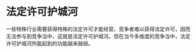# 法定许可护城河

一些特殊行业需要获得特殊的法定许可才能经营，竞争者难以获得法定许可，因而无法参与到竞争当中，这就是法定许可护城河。但在当今多维度的竞争当中，法定许可护城河所能起到的功能越来越弱。
